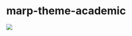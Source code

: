 # marp-theme-academic

![](https://user-images.githubusercontent.com/36184621/170011125-17720346-be1b-40df-8d21-4ed3b703a558.png)